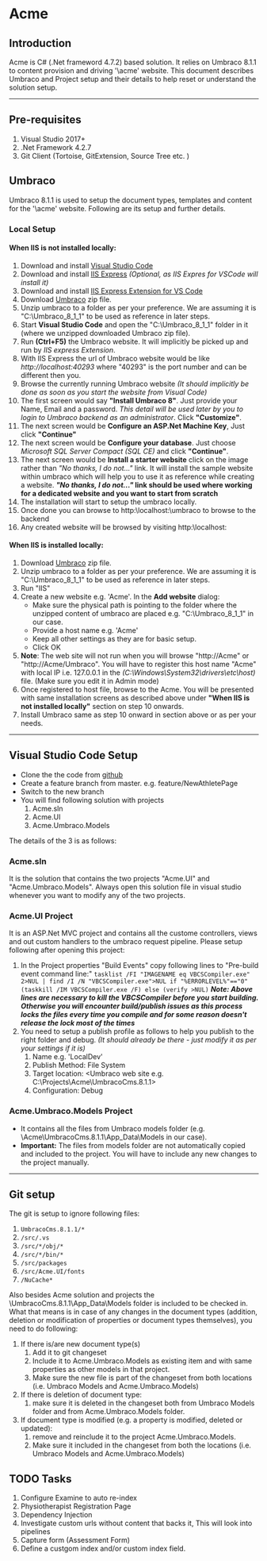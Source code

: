# Acme

## Introduction
Acme is C# (.Net frameword 4.7.2) based solution. It relies on Umbraco 8.1.1 to content provision and driving '\acme' website. 
This document describes Umbraco and Project setup and their details to help reset or understand the solution setup.  

---
## Pre-requisites
1. Visual Studio 2017+
2. .Net Framework 4.2.7
3. Git Client (Tortoise, GitExtension, Source Tree etc. )

## Umbraco 
Umbraco 8.1.1 is used to setup the document types, templates and content for the '\acme\' website. Following are its setup and further 
details. 

### Local Setup

#### When IIS is not installed locally:
1. Download and install [Visual Studio Code](https://code.visualstudio.com/)
2. Download and install [IIS Express](https://www.microsoft.com/en-us/download/details.aspx?id=48264) _(Optional, as IIS Expres for VSCode will install it)_
3. Download and install [IIS Express Extension for VS Code](https://marketplace.visualstudio.com/items?itemName=warren-buckley.iis-express)
4. Download [Umbraco](https://our.umbraco.com/download) zip file.
5. Unzip umbraco to a folder as per your preference. We are assuming it is "C:\Umbraco_8_1_1" to be used as reference in later steps.
6. Start __Visual Studio Code__ and open the "C:\Umbraco_8_1_1" folder in it (where we unzipped downloaded Umbraco zip file).
7. Run **(Ctrl+F5)** the Umbraco website. It will implicitly be picked up and run by _IIS express Extension_.
8. With IIS Express the url of Umbraco website would be like *http://localhost:40293* where "40293" is the port number and can be different then you.
9. Browse the currently running Umbraco website _(It should implicitly be done as soon as you start the website from Visual Code)_
10. The first screen would say __"Install Umbraco 8"__. Just provide your Name, Email and a password. _This detail will be used later by you 
to login to Umbraco backend as an administrator_. Click **"Customize"**.
11. The next screen would be **Configure an ASP.Net Machine Key**, Just click **"Continue"**
12. The next screen would be **Configure your database**. Just choose *Microsoft SQL Server Compact (SQL CE)* and click **"Continue"**.
13. The next screen would be **Install a starter website** click on the image rather than *"No thanks, I do not..."* link. It will install the 
sample website within umbraco which will help you to use it as reference while creating a website. __*"No thanks, I do not..."* link should be used where working 
for a dedicated website and you want to start from scratch__ 
14. The installation will start to setup the umbraco locally.
15. Once done you can browse to http:\\localhost:<IIS Express assigned port>\umbraco to browse to the backend 
16. Any created website will be browsed by visiting http:\\localhost:<IIS Express assigned port>

#### When IIS is installed locally:
1. Download [Umbraco](https://our.umbraco.com/download) zip file.
2. Unzip umbraco to a folder as per your preference. We are assuming it is "C:\Umbraco_8_1_1" to be used as reference in later steps.
3. Run "IIS"
4. Create a new website e.g. 'Acme'. In the **Add website** dialog:
	* Make sure the physical path is pointing to the folder where the unzipped content of umbraco are placed e.g. "C:\Umbraco_8_1_1" in our case.
	* Provide a host name e.g. 'Acme'
	* Keep all other settings as they are for basic setup.
	* Click OK
5. **Note**: The web site will not run when you will browse "http://Acme" or "http://Acme/Umbraco". You will have to register this host name "Acme" with local IP i.e. 127.0.0.1
in the *(C:\Windows\System32\drivers\etc\host)* file. (Make sure you edit it in Admin mode)
6. Once registered to host file, browse to the Acme. You will be presented with same installation screens as described above under **"When IIS is not installed locally"** section on step 10 onwards.
7. Install Umbraco same as step 10 onward in section above or as per your needs.   

---
## Visual Studio Code Setup
* Clone the the code from [github](https://github.com/KamranIE/Acme.git)
* Create a feature branch from master. e.g. feature/NewAthletePage
* Switch to the new branch
* You will find following solution with projects 
	1. Acme.sln
	2. Acme.UI
	3. Acme.Umbraco.Models
	
The details of the 3 is as follows:
### Acme.sln
It is the solution that contains the two projects "Acme.UI" and "Acme.Umbraco.Models". Always open this solution file in visual studio whenever you want to modify any of 
the two projects.

### Acme.UI Project
It is an ASP.Net MVC project and contains all the custome controllers, views and out custom handlers to the umbraco request pipeline. 
Please setup following after opening this project:
1. In the Project properties "Build Events" copy following lines to "Pre-build event command line:" 
`tasklist /FI "IMAGENAME eq VBCSCompiler.exe" 2>NUL | find /I /N "VBCSCompiler.exe">NUL
if "%ERRORLEVEL%"=="0" (taskkill /IM VBCSCompiler.exe /F) else (verify >NUL)`
_**Note: Above lines are necessary to kill the VBCSCompiler before you start building. Otherwise you will encounter build/publish issues as this process locks the files every time you compile and for some reason doesn't release the lock most of the times**_
2. You need to setup a publish profile as follows to help you publish to the right folder and debug. *(It should already be there - just modify it as per your settings if it is)*
	1. Name e.g. 'LocalDev'
	2. Publish Method: File System
	3. Target location: <Umbraco web site e.g. C:\Projects\Acme\UmbracoCms.8.1.1>
	4. Configuration: Debug
### Acme.Umbraco.Models Project
* It contains all the files from Umbraco models folder (e.g. \Acme\UmbracoCms.8.1.1\App_Data\Models in our case). 
* __Important:__ The files from models folder are not automatically copied and included to the project. You will have to include any new changes to the project manually.
 
---
## Git setup
The git is setup to ignore following files: 
1. `UmbracoCms.8.1.1/*`
2. `/src/.vs`
3. `/src/*/obj/*`
4. `/src/*/bin/*`
5. `/src/packages`
6. `/src/Acme.UI/fonts`
7. `/NuCache*`

Also besides Acme solution and projects the \UmbracoCms.8.1.1\App_Data\Models folder is included to be checked in. What that means is in case of any changes in the document types (addition, deletion or modification of properties or document types themselves), you need to do following:
1. If there is/are new document type(s)
	1. Add it to git changeset
	2. Include it to Acme.Umbraco.Models as existing item and with same properties as other models in that project.
	3. Make sure the new file is part of the changeset from both locations (i.e. Umbraco Models and Acme.Umbraco.Models)
2. If there is deletion of document type:	
	1. make sure it is deleted in the changeset both from Umbraco Models folder and from Acme.Umbraco.Models folder.
3. If document type is modified (e.g. a property is modified, deleted or updated):
	1. remove and reinclude it to the project Acme.Umbraco.Models. 
	2. Make sure it included in the changeset from both the locations (i.e. Umbraco Models and Acme.Umbraco.Models)


## TODO Tasks

1. Configure Examine to auto re-index
1. Physiotherapist Registration Page
1. Dependency Injection
1. Investigate custom urls without content that backs it, This will look into pipelines
1. Capture form (Assessment Form)
1. Define a custgom index and/or custom index field.